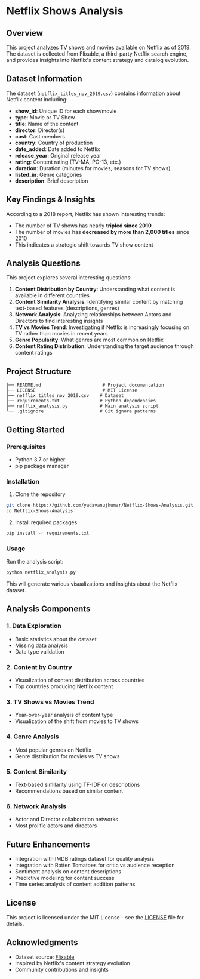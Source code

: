 # Netflix Shows Analysis

## Overview
This project analyzes TV shows and movies available on Netflix as of 2019. The dataset is collected from Flixable, a third-party Netflix search engine, and provides insights into Netflix's content strategy and catalog evolution.

## Dataset Information
The dataset (`netflix_titles_nov_2019.csv`) contains information about Netflix content including:
- **show_id**: Unique ID for each show/movie
- **type**: Movie or TV Show
- **title**: Name of the content
- **director**: Director(s)
- **cast**: Cast members
- **country**: Country of production
- **date_added**: Date added to Netflix
- **release_year**: Original release year
- **rating**: Content rating (TV-MA, PG-13, etc.)
- **duration**: Duration (minutes for movies, seasons for TV shows)
- **listed_in**: Genre categories
- **description**: Brief description

## Key Findings & Insights
According to a 2018 report, Netflix has shown interesting trends:
- The number of TV shows has nearly **tripled since 2010**
- The number of movies has **decreased by more than 2,000 titles** since 2010
- This indicates a strategic shift towards TV show content

## Analysis Questions
This project explores several interesting questions:

1. **Content Distribution by Country**: Understanding what content is available in different countries
2. **Content Similarity Analysis**: Identifying similar content by matching text-based features (descriptions, genres)
3. **Network Analysis**: Analyzing relationships between Actors and Directors to find interesting insights
4. **TV vs Movies Trend**: Investigating if Netflix is increasingly focusing on TV rather than movies in recent years
5. **Genre Popularity**: What genres are most common on Netflix
6. **Content Rating Distribution**: Understanding the target audience through content ratings

## Project Structure
```
├── README.md                       # Project documentation
├── LICENSE                         # MIT License
├── netflix_titles_nov_2019.csv    # Dataset
├── requirements.txt               # Python dependencies
├── netflix_analysis.py            # Main analysis script
└── .gitignore                     # Git ignore patterns
```

## Getting Started

### Prerequisites
- Python 3.7 or higher
- pip package manager

### Installation
1. Clone the repository
```bash
git clone https://github.com/yadavanujkumar/Netflix-Shows-Analysis.git
cd Netflix-Shows-Analysis
```

2. Install required packages
```bash
pip install -r requirements.txt
```

### Usage
Run the analysis script:
```bash
python netflix_analysis.py
```

This will generate various visualizations and insights about the Netflix dataset.

## Analysis Components

### 1. Data Exploration
- Basic statistics about the dataset
- Missing data analysis
- Data type validation

### 2. Content by Country
- Visualization of content distribution across countries
- Top countries producing Netflix content

### 3. TV Shows vs Movies Trend
- Year-over-year analysis of content type
- Visualization of the shift from movies to TV shows

### 4. Genre Analysis
- Most popular genres on Netflix
- Genre distribution for movies vs TV shows

### 5. Content Similarity
- Text-based similarity using TF-IDF on descriptions
- Recommendations based on similar content

### 6. Network Analysis
- Actor and Director collaboration networks
- Most prolific actors and directors

## Future Enhancements
- Integration with IMDB ratings dataset for quality analysis
- Integration with Rotten Tomatoes for critic vs audience reception
- Sentiment analysis on content descriptions
- Predictive modeling for content success
- Time series analysis of content addition patterns

## License
This project is licensed under the MIT License - see the [LICENSE](LICENSE) file for details.

## Acknowledgments
- Dataset source: [Flixable](https://flixable.com/)
- Inspired by Netflix's content strategy evolution
- Community contributions and insights